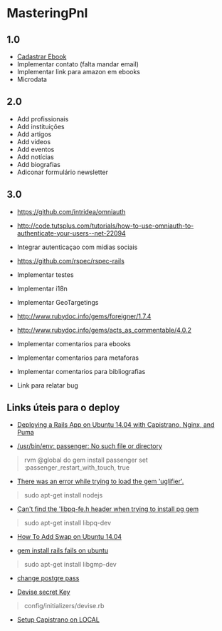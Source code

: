 MasteringPnl
=============================

## 1.0

* [Cadastrar Ebook](https://masteringpnl.fetchapp.com/admin/products/new)
* Implementar contato (falta mandar email)
* Implementar link para amazon em ebooks
* Microdata

## 2.0

* Add profissionais
* Add instituições
* Add artigos
* Add videos
* Add eventos
* Add notícias
* Add biografias
* Adiconar formulário newsletter

## 3.0

* https://github.com/intridea/omniauth
* http://code.tutsplus.com/tutorials/how-to-use-omniauth-to-authenticate-your-users--net-22094
* Integrar autenticaçao com midias sociais

* https://github.com/rspec/rspec-rails
* Implementar testes

* Implementar i18n
* Implementar GeoTargetings

* http://www.rubydoc.info/gems/foreigner/1.7.4
* http://www.rubydoc.info/gems/acts_as_commentable/4.0.2
* Implementar comentarios para ebooks
* Implementar comentarios para metaforas
* Implementar comentarios para bibliografias

* Link para relatar bug

## Links úteis para o deploy

* [Deploying a Rails App on Ubuntu 14.04 with Capistrano, Nginx, and Puma](https://www.digitalocean.com/community/tutorials/deploying-a-rails-app-on-ubuntu-14-04-with-capistrano-nginx-and-puma)

* [/usr/bin/env: passenger: No such file or directory ](https://github.com/capistrano/passenger/issues/26)
> rvm @global do gem install passenger
> set :passenger_restart_with_touch, true

* [There was an error while trying to load the gem 'uglifier'.](http://stackoverflow.com/questions/34420554/there-was-an-error-while-trying-to-load-the-gem-uglifier-bundlergemrequire)
> sudo apt-get install nodejs

* [Can't find the 'libpq-fe.h header when trying to install pg gem](http://stackoverflow.com/questions/6040583/cant-find-the-libpq-fe-h-header-when-trying-to-install-pg-gem)
> sudo apt-get install libpq-dev


* [How To Add Swap on Ubuntu 14.04](https://www.digitalocean.com/community/tutorials/how-to-add-swap-on-ubuntu-14-04)

* [gem install rails fails on ubuntu](http://stackoverflow.com/questions/29317640/gem-install-rails-fails-on-ubuntu)
> sudo apt-get install libgmp-dev

* [change postgre pass](http://dba.stackexchange.com/questions/24774/postgresql-changing-password-for-a-user-is-not-working)

* [Devise secret Key](http://stackoverflow.com/questions/18080910/devise-secret-key-was-not-set)
> config/initializers/devise.rb

* [Setup Capistrano on LOCAL](https://gist.github.com/stevenyap/9130882)
